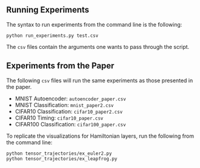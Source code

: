## Running Experiments

The syntax to run experiments from the command line is the following:

```console
python run_experiments.py test.csv
```

The ```csv``` files contain the arguments one wants to pass through the script.

## Experiments from the Paper

The following ```csv``` files will run the same experiments as those presented in the paper.
* MNIST Autoencoder: ```autoencoder_paper.csv```
* MNIST Classification: ```mnist_paper2.csv```
* CIFAR10 Classification: ```cifar10_paper2.csv```
* CIFAR10 Timing: ```cifar10_paper.csv```
* CIFAR100 Classification: ```cifar100_paper.csv```

To replicate the visualizations for Hamiltonian layers, run the following from the command line:
```console
python tensor_trajectories/ex_euler2.py
python tensor_trajectories/ex_leapfrog.py
```
